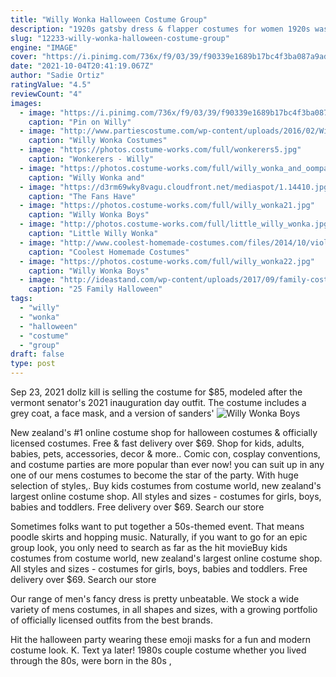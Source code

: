 ```yaml
---
title: "Willy Wonka Halloween Costume Group"
description: "1920s gatsby dress & flapper costumes for women 1920s was a delinquent decade filled with fancy-free discoveries and freedom! a great gatsby theme for a party is the bees knees but might have you"
slug: "12233-willy-wonka-halloween-costume-group"
engine: "IMAGE"
cover: "https://i.pinimg.com/736x/f9/03/39/f90339e1689b17bc4f3ba087a9ad3da1.jpg"
date: "2021-10-04T20:41:19.067Z"
author: "Sadie Ortiz"
ratingValue: "4.5"
reviewCount: "4"
images:
  - image: "https://i.pinimg.com/736x/f9/03/39/f90339e1689b17bc4f3ba087a9ad3da1.jpg"
    caption: "Pin on Willy"
  - image: "http://www.partiescostume.com/wp-content/uploads/2016/02/Willy-Wonka-Costume-Kids.jpg"
    caption: "Willy Wonka Costumes"
  - image: "https://photos.costume-works.com/full/wonkerers5.jpg"
    caption: "Wonkerers - Willy"
  - image: "https://photos.costume-works.com/full/willy_wonka_and_oompa_loompa6.jpg"
    caption: "Willy Wonka and"
  - image: "https://d3rm69wky8vagu.cloudfront.net/mediaspot/1.14410.jpg"
    caption: "The Fans Have"
  - image: "https://photos.costume-works.com/full/willy_wonka21.jpg"
    caption: "Willy Wonka Boys"
  - image: "http://photos.costume-works.com/full/little_willy_wonka.jpg"
    caption: "Little Willy Wonka"
  - image: "http://www.coolest-homemade-costumes.com/files/2014/10/violet-1.jpg"
    caption: "Coolest Homemade Costumes"
  - image: "https://photos.costume-works.com/full/willy_wonka22.jpg"
    caption: "Willy Wonka Boys"
  - image: "http://ideastand.com/wp-content/uploads/2017/09/family-costumes/3-family-halloween-costume-diy-ideas.jpg"
    caption: "25 Family Halloween"
tags:
  - "willy"
  - "wonka"
  - "halloween"
  - "costume"
  - "group"
draft: false
type: post
---
```


Sep 23, 2021 dollz kill is selling the costume for $85, modeled after the vermont senator's 2021 inauguration day outfit. The costume includes a grey coat, a face mask, and a version of sanders'
![Willy Wonka Boys](https://photos.costume-works.com/full/willy_wonka21.jpg "Willy Wonka Boys")

New zealand&#39;s #1 online costume shop for halloween costumes &amp; officially licensed costumes. Free &amp; fast delivery over $69. Shop for kids, adults, babies, pets, accessories, decor &amp; more.. Comic con, cosplay conventions, and costume parties are more popular than ever now! you can suit up in any one of our mens costumes to become the star of the party. With huge selection of styles,. Buy kids costumes from costume world, new zealand&#39;s largest online costume shop. All styles and sizes - costumes for girls, boys, babies and toddlers. Free delivery over $69. Search our store
<!--inArticleAds-->

<!--galleryOne-->

Sometimes folks want to put together a 50s-themed event. That means poodle skirts and hopping music. Naturally, if you want to go for an epic group look, you only need to search as far as the hit movieBuy kids costumes from costume world, new zealand's largest online costume shop. All styles and sizes - costumes for girls, boys, babies and toddlers. Free delivery over $69. Search our store
<!--inArticleAds-->

<!--galleryTwo-->

Our range of men's fancy dress is pretty unbeatable. We stock a wide variety of mens costumes, in all shapes and sizes, with a growing portfolio of officially licensed outfits from the best brands.
<!--galleryThree-->

Hit the halloween party wearing these emoji masks for a fun and modern costume look. K. Text ya later! 1980s couple costume whether you lived through the 80s, were born in the 80s ,